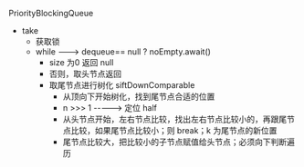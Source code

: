 PriorityBlockingQueue

* take
  * 获取锁
  * while ---> dequeue== null ? noEmpty.await()
    * size 为0 返回 null
    * 否则，取头节点返回
    * 取尾节点进行树化 siftDownComparable
      * 从顶向下开始树化，找到尾节点合适的位置
      * n >>> 1   ----->    定位 half
      * 从头节点开始，左右节点比较，找出左右节点比较小的，再跟尾节点比较，如果尾节点比较小；则 break；k 为尾节点的新位置
      * 尾节点比较大，把比较小的子节点赋值给头节点；必须向下判断遍历


